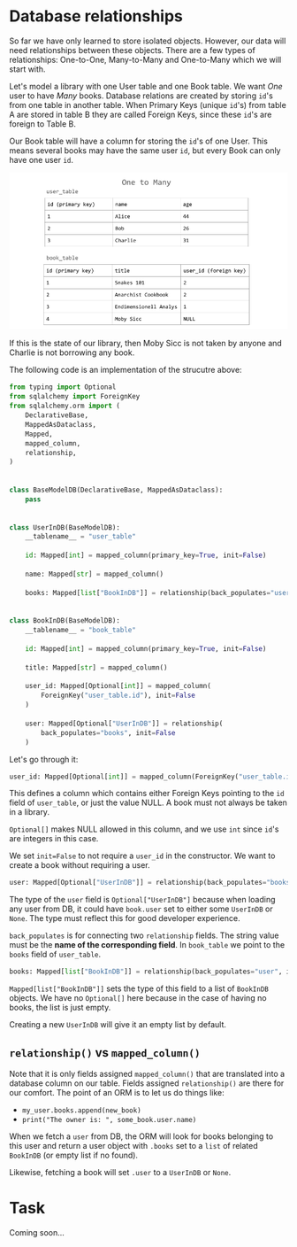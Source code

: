 # Database relationships

So far we have only learned to store isolated objects. However, our data will need relationships between these objects. There are a few types of relationships: One-to-One, Many-to-Many and One-to-Many which we will start with.

Let's model a library with one User table and one Book table. We want <em>One</em> user to have <em>Many</em> books. Database relations are created by storing `id`'s from one table in another table. When Primary Keys (unique `id`'s) from table A are stored in table B they are called Foreign Keys, since these `id`'s are foreign to Table B.

Our Book table will have a column for storing the `id`'s of one User. This means several books may have the same user `id`, but every Book can only have one user `id`.

![One to Many related tables](./img/one-many.png)

If this is the state of our library, then Moby Sicc is not taken by anyone and Charlie is not borrowing any book.

The following code is an implementation of the strucutre above:

```py
from typing import Optional
from sqlalchemy import ForeignKey
from sqlalchemy.orm import (
    DeclarativeBase,
    MappedAsDataclass,
    Mapped,
    mapped_column,
    relationship,
)


class BaseModelDB(DeclarativeBase, MappedAsDataclass):
    pass


class UserInDB(BaseModelDB):
    __tablename__ = "user_table"

    id: Mapped[int] = mapped_column(primary_key=True, init=False)

    name: Mapped[str] = mapped_column()

    books: Mapped[list["BookInDB"]] = relationship(back_populates="user", init=False)


class BookInDB(BaseModelDB):
    __tablename__ = "book_table"

    id: Mapped[int] = mapped_column(primary_key=True, init=False)

    title: Mapped[str] = mapped_column()

    user_id: Mapped[Optional[int]] = mapped_column(
        ForeignKey("user_table.id"), init=False
    )

    user: Mapped[Optional["UserInDB"]] = relationship(
        back_populates="books", init=False
    )


```

Let's go through it:

```py
user_id: Mapped[Optional[int]] = mapped_column(ForeignKey("user_table.id"), init=False)
```

This defines a column which contains either Foreign Keys pointing to the `id` field of `user_table`, or just the value NULL. A book must not always be taken in a library.

`Optional[]` makes NULL allowed in this column, and we use `int` since `id`'s are integers in this case.

We set `init=False` to not require a `user_id` in the constructor. We want to create a book without requiring a user.

```py
user: Mapped[Optional["UserInDB"]] = relationship(back_populates="books", init=False)
```

The type of the `user` field is `Optional["UserInDB"]` because when loading any user from DB, it could have `book.user` set to either some `UserInDB` or `None`. The type must reflect this for good developer experience.

`back_populates` is for connecting two `relationship` fields. The string value must be the <b>name of the corresponding field</b>. In `book_table` we point to the `books` field of `user_table`.

```py
books: Mapped[list["BookInDB"]] = relationship(back_populates="user", init=False)
```

`Mapped[list["BookInDB"]]` sets the type of this field to a list of `BookInDB` objects. We have no `Optional[]` here because in the case of having no books, the list is just empty.

Creating a new `UserInDB` will give it an empty list by default.

## `relationship()` vs `mapped_column()`

Note that it is only fields assigned `mapped_column()` that are translated into a database column on our table. Fields assigned `relationship()` are there for our comfort. The point of an ORM is to let us do things like:

- `my_user.books.append(new_book)`
- `print("The owner is: ", some_book.user.name)`

When we fetch a `user` from DB, the ORM will look for books belonging to this user and return a user object with `.books` set to a `list` of related `BookInDB` (or empty list if no found).

Likewise, fetching a book will set `.user` to a `UserInDB` or `None`.

# Task

Coming soon...

```

```
